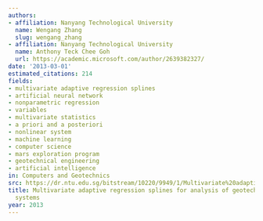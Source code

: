 ```yaml
---
authors:
- affiliation: Nanyang Technological University
  name: Wengang Zhang
  slug: wengang_zhang
- affiliation: Nanyang Technological University
  name: Anthony Teck Chee Goh
  url: https://academic.microsoft.com/author/2639382327/
date: '2013-03-01'
estimated_citations: 214
fields:
- multivariate adaptive regression splines
- artificial neural network
- nonparametric regression
- variables
- multivariate statistics
- a priori and a posteriori
- nonlinear system
- machine learning
- computer science
- mars exploration program
- geotechnical engineering
- artificial intelligence
in: Computers and Geotechnics
src: https://dr.ntu.edu.sg/bitstream/10220/9949/1/Multivariate%20adaptive%20regression%20splines%20for%20analysis%20of%20geotechnical%20engineering%20systems.pdf
title: Multivariate adaptive regression splines for analysis of geotechnical engineering
  systems
year: 2013
---
```

